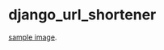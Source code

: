 # django_url_shortener

 [sample image](https://github.com/Tamirs2702/django_url_shortener/blob/main/example.png).
